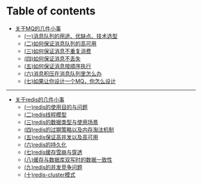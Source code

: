 # Table of contents

* [关于MQ的几件小事](MQ)
	* [(一)消息队列的用途、优缺点、技术选型](MQ/关于MQ的几件小事（一）消息队列的用途、优缺点、技术选型.md)
	* [(二)如何保证消息队列的高可用](MQ/关于MQ的几件小事（二）如何保证消息队列的高可用.md)
	* [(三)如何保证消息不重复消费](MQ/关于MQ的几件小事（三）如何保证消息不重复消费.md)
	* [(四)如何保证消息不丢失](MQ/关于MQ的几件小事（四）如何保证消息不丢失.md)
	* [(五)如何保证消息按顺序执行](MQ/关于MQ的几件小事（五）如何保证消息按顺序执行.md)
	* [(六)消息积压在消息队列里怎么办](MQ/关于MQ的几件小事（六）消息积压在消息队列里怎么办.md)
	* [(七)如果让你设计一个MQ，你怎么设计](MQ/关于MQ的几件小事（七）如果让你设计一个MQ，你怎么设计.md)
----------

* [关于redis的几件小事](redis)
	* [(一)redis的使用目的与问题](redis/关于redis的几件小事(一)redis的使用目的与问题.md)
	* [(二)redis线程模型](redis/关于redis的几件小事(二)redis线程模型.md)
	* [(三)redis的数据类型与使用场景](redis/关于redis的几件小事(三)redis的数据类型与使用场景.md)
	* [(四)redis的过期策略以及内存淘汰机制](redis/关于redis的几件小事(四)redis的过期策略以及内存淘汰机制.md)
	* [(五)redis保证高并发以及高可用](redis/关于redis的几件小事(五)redis保证高并发以及高可用.md)
	* [(六)redis的持久化](redis/关于redis的几件小事(六)redis的持久化.md)
	* [(七)redis缓存雪崩与穿透](redis/关于redis的几件小事(七)redis缓存雪崩与穿透.md)
	* [(八)缓存与数据库双写时的数据一致性](redis/关于redis的几件小事(八)缓存与数据库双写时的数据一致性.md)
	* [(九)redis的并发竞争问题](redis/关于redis的几件小事(九)redis的并发竞争问题.md)
	* [(十)redis-cluster模式](redis/关于redis的几件小事(十)redis-cluster模式.md)



